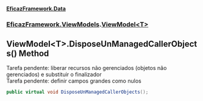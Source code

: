 #### [EficazFramework.Data](EficazFrameworkData.md 'EficazFramework Data')
### [EficazFramework.ViewModels](EficazFrameworkData.md#EficazFramework_ViewModels 'EficazFramework.ViewModels').[ViewModel&lt;T&gt;](ViewModel_T_.md 'EficazFramework.ViewModels.ViewModel&lt;T&gt;')
## ViewModel&lt;T&gt;.DisposeUnManagedCallerObjects() Method
Tarefa pendente: liberar recursos não gerenciados (objetos não gerenciados) e substituir o finalizador  
Tarefa pendente: definir campos grandes como nulos  
```csharp
public virtual void DisposeUnManagedCallerObjects();
```
